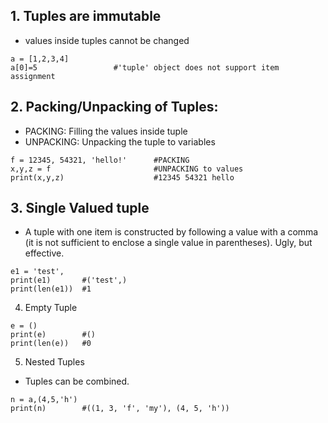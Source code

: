 ## 1. Tuples are immutable
- values inside tuples cannot be changed
```
a = [1,2,3,4]
a[0]=5                 #'tuple' object does not support item assignment
```

## 2. Packing/Unpacking of Tuples:
- PACKING: Filling the values inside tuple
- UNPACKING: Unpacking the tuple to variables
```
f = 12345, 54321, 'hello!'      #PACKING
x,y,z = f                       #UNPACKING to values
print(x,y,z)                    #12345 54321 hello
```

## 3. Single Valued tuple
- A tuple with one item is constructed by following a value with a comma (it is not sufficient to enclose a single value in parentheses). Ugly, but effective.
```
e1 = 'test',
print(e1)       #('test',)
print(len(e1))  #1
```

4. Empty Tuple
```
e = ()
print(e)        #()
print(len(e))   #0
```

5. Nested Tuples
-  Tuples can be combined.
```
n = a,(4,5,'h')
print(n)        #((1, 3, 'f', 'my'), (4, 5, 'h'))
```
